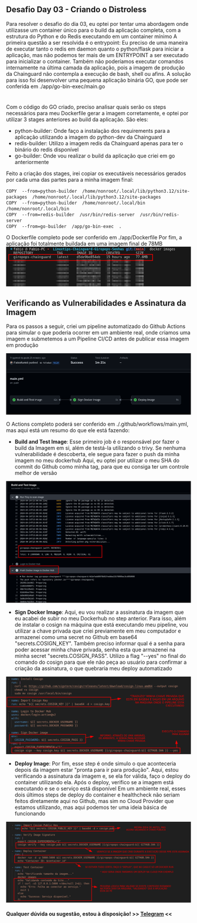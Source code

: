 ## Desafio Day 03 - Criando o Distroless
Para resolver o desafio do dia 03, eu optei por tentar uma abordagem onde utilizasse um container único para o build da aplicação completa, com a estrutura do Python e do Redis executando em um container mínimo
A primeira questão a ser resolvida é o entrypoint: Eu preciso de uma maneira de executar tanto o redis em daemon quanto o python/flask para iniciar a aplicação, mas não podemos ter mais de um ENTRYPOINT a ser executado para inicializar o container. Também não poderíamos executar comandos internamente na última camada da aplicação, pois a imagem de produção da Chainguard não contempla a execução de bash, shell ou afins. A solução para isso foi desenvolver uma pequena aplicação binária GO, que pode ser conferida em ./app/go-bin-exec/main.go
#
Com o código do GO criado, preciso analisar quais serão os steps necessários para meu Dockerfile gerar a imagem corretamente, e optei por utilizar 3 stages anteriores ao build da aplicação. São eles:

 - python-builder: Onde faço a instalação dos requirements para a aplicação utilizando a imagem do python-dev da Chainguard
 - redis-builder: Utilizo a imagem redis da Chainguard apenas para ter o binário do redis disponível
 - go-builder: Onde vou realizar o build da aplicação que criei em go anteriormente

Feito a criação dos stages, irei copiar os executáveis necessários gerados por cada uma das partes para a minha imagem final:

    COPY  --from=python-builder  /home/nonroot/.local/lib/python3.12/site-packages  /home/nonroot/.local/lib/python3.12/site-packages
    COPY  --from=python-builder  /home/nonroot/.local/bin  /home/nonroot/.local/bin
    COPY  --from=redis-builder  /usr/bin/redis-server  /usr/bin/redis-server
    COPY  --from=go-builder  /app/go-bin-exec  .
O Dockerfile completo pode ser conferido em ./app/Dockerfile
Por fim, a aplicação foi totalmente buildada em uma imagem final de 78MB
![Image Giropops Chainguard Final Size](./readme-assets/image-size.png)

## Verificando as Vulnerabilidades e Assinatura da Imagem
Para os passos a seguir, criei um pipeline automatizado do Github Actions para simular o que poderia ocorrer em um ambiente real, onde criamos uma imagem e submetemos a um Pipeline CI/CD antes de publicar essa imagem em produção

![Actions Run](./readme-assets/actions-run.png)

O Actions completo poderá ser conferido em ./.github/workflows/main.yml, mas aqui está um resumo do que ele está fazendo:

 - **Build and Test Image**: Esse primeiro job é o responsável por fazer o build da Imagem em si, além de testá-la utilizando o trivy. Se nenhuma vulnerabilidade é descoberta, ele segue para fazer o push da minha imagem no meu dockerhub
Aqui, eu optei por utilizar o meu SHA do commit do Github como minha tag, para que eu consiga ter um controle melhor de versão

![Trivy Scan and Push](./readme-assets/trivy-scan.png)

 - **Sign Docker Image**: Aqui, eu vou realizar a assinatura da imagem que eu acabei de subir no meu Dockerhub no step anterior. Para isso, além de instalar o cosign na máquina que está executando meu pipeline, vou utilizar a chave privada que criei previamente em meu computador e armazenei como uma secret no Github em base64 "secrets.COSIGN_KEY". Também preciso informar qual é a senha para poder acessar minha chave privada, senha esta que armazenei na minha secret "secrets.COSIGN_PASS". Utilizo a flag "--yes" no final do comando do cosign para que ele não peça ao usuário para confirmar a criação da assinatura, o que quebraria meu deploy automatizado
 
![sign-image](./readme-assets/sign-image.png)
 
 - **Deploy Image**: Por fim, esse step é onde simulo o que aconteceria depois da imagem estar "pronta para ir para produção". Aqui, estou verificando a assinatura da imagem e, se ela for válida, faço o deploy do container utilizando ela. Após o deploy, verifico se a imagem está executando e se o serviço está disponível
 Em um ambiente real, esses dois últimos steps de deploy do container e healthcheck não seriam feitos diretamente aqui no Github, mas sim no Cloud Provider que estamos utilizando, mas aqui podemos ter uma ideia básica de funcionando

![Test Image](./readme-assets/test-image.png)


#### Qualquer dúvida ou sugestão, estou à disposição! >> [Telegram](https://t.me/FabioBartoli) <<
